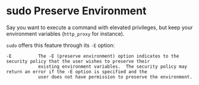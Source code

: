 # sudo Preserve Environment 

Say you want to execute a command with elevated privileges, but keep your environment variables (`http_proxy` for instance).

`sudo` offers this feature through its `-E` option:

```
-E          The -E (preserve environment) option indicates to the security policy that the user wishes to preserve their
            existing environment variables.  The security policy may return an error if the -E option is specified and the
            user does not have permission to preserve the environment.
```


